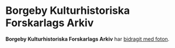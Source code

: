 # Borgeby Kulturhistoriska Forskarlags Arkiv

**Borgeby Kulturhistoriska Forskarlags Arkiv** har [bidragit med foton](bidragit%20med%20foton.md).
